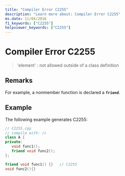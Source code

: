 ```yaml
---
title: "Compiler Error C2255"
description: "Learn more about: Compiler Error C2255"
ms.date: 11/04/2016
f1_keywords: ["C2255"]
helpviewer_keywords: ["C2255"]
---
```

# Compiler Error C2255

> 'element' : not allowed outside of a class definition

## Remarks

For example, a nonmember function is declared a **`friend`**.

## Example

The following example generates C2255:

```cpp
// C2255.cpp
// compile with: /c
class A {
private:
   void func1();
   friend void func2();
};

friend void func1() {}   // C2255
void func2(){}
```
